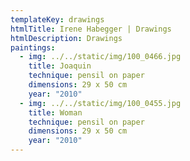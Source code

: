 ```yaml
---
templateKey: drawings
htmlTitle: Irene Habegger | Drawings
htmlDescription: Drawings
paintings:
  - img: ../../static/img/100_0466.jpg
    title: Joaquin
    technique: pensil on paper
    dimensions: 29 x 50 cm
    year: "2010"
  - img: ../../static/img/100_0455.jpg
    title: Woman
    technique: pensil on paper
    dimensions: 29 x 50 cm
    year: "2010"
---
```

